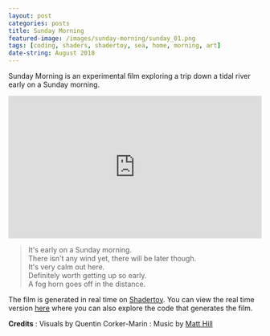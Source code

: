```yaml
---
layout: post
categories: posts
title: Sunday Morning
featured-image: /images/sunday-morning/sunday_01.png
tags: [coding, shaders, shadertoy, sea, home, morning, art]
date-string: August 2018
---
```


Sunday Morning is an experimental film exploring a trip down a tidal river early on a Sunday morning.


<center>
<div style="position:relative;padding-top:56.25%;">
<iframe src="https://player.vimeo.com/video/333332109?loop=1&title=0&byline=0&portrait=0" width="640" height="400" frameborder="0" allow="autoplay; fullscreen" allowfullscreen style="position:absolute;top:0;left:0;width:100%;height:100%;"></iframe>
</div>
</center>

>It's early on a Sunday morning.  
>There isn't any wind yet, there will be later though.  
>It's very calm out here.  
>Definitely worth getting up so early.  
>A fog horn goes off in the distance.


The film is generated in real time on [Shadertoy](https://www.shadertoy.com/). You can view the real time version [here](https://www.shadertoy.com/view/Mtdyzl) where you can also explore the code that generates the film.


**Credits**
: Visuals by Quentin Corker-Marin
: Music by [Matt Hill](http://mat-hill.com/)
